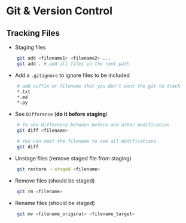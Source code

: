 # Git & Version Control

## Tracking Files

- Staging files
```bash
    git add <filename1> <filename2> ...
    git add . # add all files in the root path
```

- Add a `.gitignore` to ignore files to be included
```bash
    # add suffix or filename that you don't want the git to track
    *.txt
    *.md
    *.py
```

- See `Difference` (**do it before staging**)
```bash
    # To see difference between before and after modification
    git diff <filename>

    # You can omit the filename to see all modifications
    git diff
```

- Unstage files (remove staged file from staging)
```bash
    git restore --staged <filename>
```

- Remove files (should be staged)
```bash
    git rm <filename>
```

- Rename files (should be staged)
```bash
    git mv <filename_original> <filename_target>
```

